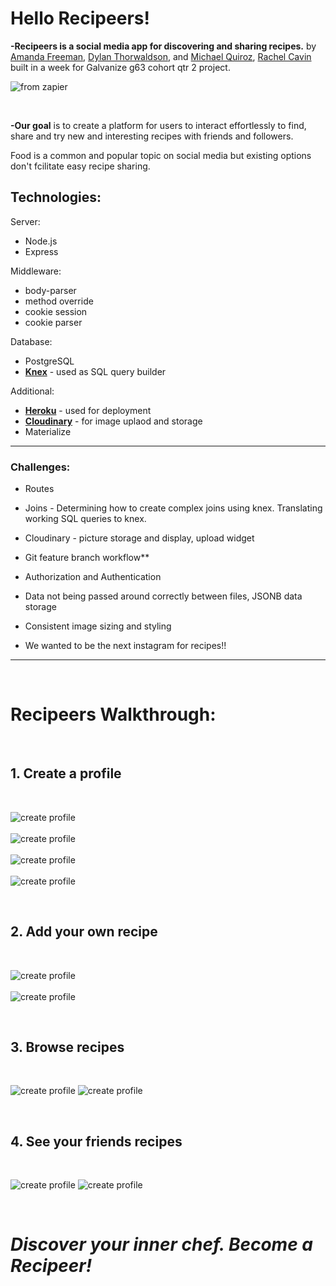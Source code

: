 # Hello Recipeers!

**-Recipeers is a social media app for discovering and sharing recipes.** by [Amanda Freeman](https://github.com/mandafae),  [Dylan Thorwaldson](https://github.com/DTThor), and [Michael Quiroz](https://github.com/cocomjolk), [Rachel Cavin](https://github.com/Rmcavin) built in a week for Galvanize g63 cohort qtr 2 project.

![from zapier](https://cdn.zapier.com/storage/blog/1493b5cec9773fe7017b5980f40b8fa8.1800x1000.jpg)

<br>

**-Our goal** is to create a platform for users to interact effortlessly to find, share and try new and interesting recipes with friends and followers. 

Food is a common and popular topic on social media but existing options don't fcilitate easy recipe sharing.

## Technologies:

Server:
* Node.js
* Express

Middleware:
* body-parser
* method override
* cookie session
* cookie parser

Database:
* PostgreSQL
* **[Knex](http://knexjs.org/)** - used as SQL query builder

Additional:
* **[Heroku](http://www.heroku.com)** - used for deployment
* **[Cloudinary](https://cloudinary.com/)** - for image uplaod and storage
* Materialize

<hr>

### Challenges:

* Routes
* Joins - Determining how to create complex joins using knex. Translating working SQL queries to knex.

* Cloudinary - picture storage and display, upload widget

* Git feature branch workflow**

* Authorization and Authentication

* Data not being passed around correctly between files, JSONB data storage

* Consistent image sizing and styling

* We wanted to be the next instagram for recipes!!
<hr>

<br>

# Recipeers Walkthrough:

<br>

 ## 1. Create a profile

 <br>

 ![create profile](http://res.cloudinary.com/dcc5vb7ot/image/upload/v1508518616/createProfile_hakybt.png)
 <br><br>
 ![create profile](http://res.cloudinary.com/dcc5vb7ot/image/upload/v1508518592/createUsername2_l9mkzg.png)
 <br><br>
 ![create profile](http://res.cloudinary.com/dcc5vb7ot/image/upload/v1508518582/filloutForm2_tc1xh9.png)
 <br><br>
 ![create profile](http://res.cloudinary.com/dcc5vb7ot/image/upload/v1508518574/profilePic_f4zdui.png)

<br>

 ##  2. Add your own recipe

<br>

![create profile](http://res.cloudinary.com/dcc5vb7ot/image/upload/v1508519496/Snip20171020_2_uwxhgs.png)
<br><br>
![create profile](http://res.cloudinary.com/dcc5vb7ot/image/upload/v1508519499/Snip20171020_4_zcll6c.png)


<br>

##  3. Browse recipes

<br>

![create profile](http://res.cloudinary.com/dcc5vb7ot/image/upload/v1508521264/browse_n0ry3p.png)
![create profile](http://res.cloudinary.com/dcc5vb7ot/image/upload/v1508522858/recipe1_aghyfq.png)

<br>


##  4. See your friends recipes

<br>

![create profile](http://res.cloudinary.com/dcc5vb7ot/image/upload/v1508521259/homepage_jfjfmw.png)
![create profile](http://res.cloudinary.com/dcc5vb7ot/image/upload/v1508522859/recipe2_yq07ys.png)

<br>


# *Discover your inner chef. Become a Recipeer!*
